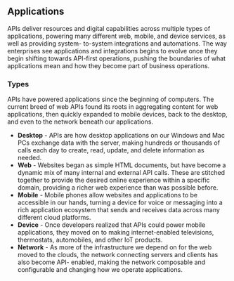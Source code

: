 ## Applications 
APIs deliver resources and digital capabilities across multiple types of applications, powering many different web, mobile, and device services, as well as providing system-
to-system integrations and automations. The way enterprises see applications and integrations begins to evolve once they begin shifting towards API-first operations, pushing the boundaries of what applications mean and how they become part of business operations. 

### Types 
APIs have powered applications since the beginning of computers. The current breed of web APIs found its roots in aggregating content for web applications, then quickly expanded to mobile devices, back to the desktop, and even to the network beneath our applications. 

- **Desktop** - APIs are how desktop applications on our Windows and Mac PCs exchange data with the server, making hundreds or thousands of calls each day to create, read, update, and delete information as needed. 
- **Web** - Websites began as simple HTML documents, but have become a dynamic mix of many internal and external API calls. These are stitched together to provide the desired online experience within a specific domain, providing a richer web experience than was possible before. 
- **Mobile** - Mobile phones allow websites and applications to be accessible in our hands, turning a device for voice or messaging into a rich application ecosystem that sends and receives data across many different cloud platforms. 
- **Device** - Once developers realized that APIs could power mobile applications, they moved on to making internet-enabled televisions, thermostats, automobiles, and other IoT products. 
- **Network** - As more of the infrastructure we depend on for the web moved to the clouds, the network connecting servers and clients has also become API- enabled, making the network composable and configurable and changing how we operate applications. 
 
 
